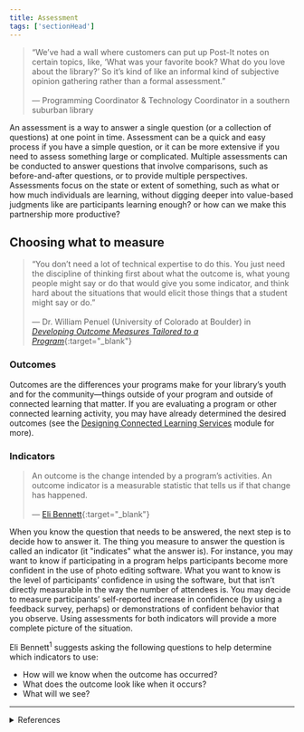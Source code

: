 ```yaml
---
title: Assessment
tags: ['sectionHead']
---
```


> “We’ve had a wall where customers can put up Post-It notes on certain topics, like, ‘What was your favorite book? What do you love about the library?’ So it’s kind of like an informal kind of subjective opinion gathering rather than a formal assessment.”<br/><br/>— Programming Coordinator & Technology Coordinator in a southern suburban library

An assessment is a way to answer a single question (or a collection of questions) at one point in time. Assessment can be a quick and easy process if you have a simple question, or it can be more extensive if you need to assess something large or complicated. Multiple assessments can be conducted to answer questions that involve comparisons, such as before-and-after questions, or to provide multiple perspectives. Assessments focus on the state or extent of something, such as what or how much individuals are learning, without digging deeper into value-based judgments like are participants learning enough? or how can we make this partnership more productive?

## Choosing what to measure

> “You don’t need a lot of technical expertise to do this. You just need the discipline of thinking first about what the outcome is, what young people might say or do that would give you some indicator, and think hard about the situations that would elicit those things that a student might say or do.”<br/><br/>— Dr. William Penuel (University of Colorado at Boulder) in [_Developing Outcome Measures Tailored to a Program_](https://youtu.be/oifGIJq7D94?t=520){:target="_blank"}

### Outcomes 

Outcomes are the differences your programs make for your library’s youth and for the community—things outside of your program and outside of connected learning that matter. If you are evaluating a program or other connected learning activity, you may have already determined the desired outcomes (see the [Designing Connected Learning Services](../designing-connected-learning-services) module for more).


### Indicators

> An outcome is the change intended by a program’s activities. An outcome indicator is a measurable statistic that tells us if that change has happened.<br/><br/>— [Eli Bennett](https://charityvillage.com/outcome_measurement_outcome_indicators_and_influencing_factors/#:~:text=An%20outcome%20is%20the%20change,and%20linked%20to%20outcome%20achievement){:target="_blank"}

When you know the question that needs to be answered, the next step is to decide how to answer it. The thing you measure to answer the question is called an indicator (it "indicates" what the answer is). For instance, you may want to know if participating in a program helps participants become more confident in the use of photo editing software. What you want to know is the level of participants’ confidence in using the software, but that isn’t directly measurable in the way the number of attendees is. You may decide to measure participants’ self-reported increase in confidence (by using a feedback survey, perhaps) or demonstrations of confident behavior that you observe. Using assessments for both indicators will provide a more complete picture of the situation.

Eli Bennett<sup>1</sup> suggests asking the following questions to help determine which indicators to use: 

- How will we know when the outcome has occurred?
- What does the outcome look like when it occurs?
- What will we see?

---

<details markup="1">
	<summary>References</summary>
	1. Eli Bennet, [Outcome Measurement: Outcome Indicators and Influencing Factors](https://charityvillage.com/outcome_measurement_outcome_indicators_and_influencing_factors/#:~:text=An%20outcome%20is%20the%20change,and%20linked%20to%20outcome%20achievement){:target="_blank"}. 
</details>

